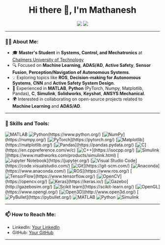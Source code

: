 <h1 align="center">Hi there 👋, I'm Mathanesh</h1>

<p align="center">
  <a href="https://github.com/Mathanesh/"><img src="https://img.shields.io/github/followers/Mathanesh?label=Follow&style=social"></a>
  <a href="https://www.linkedin.com/in/mathanesh-vellingiri-ramasamy/"><img src="https://img.shields.io/badge/LinkedIn-Connect-blue?style=flat&logo=linkedin"></a>
</p>

---

### 👨‍💻 About Me:
- 🎓 **Master's Student** in **Systems, Control, and Mechatronics** at [Chalmers University of Technology](https://www.chalmers.se/)
- 🔍 Focused on **Machine Learning**, **ADAS/AD**, **Active Safety**, **Sensor Fusion**, **Perception/Navigation of Autonomous Systems**.
- 💡 Exploring topics like **ROS**, **Decision-making for Autonomous Systems**, **CNN** and **Active Safety System Design**.
- 🔧 Experienced in **MATLAB**, **Python** (PyTorch, Numpy, Matplotlib, Pandas), **C**, **Simulink**, **Solidworks**, **Keyshot**, **ANSYS Mechanical**.
- 🌍 Interested in collaborating on open-source projects related to **Machine Learning** and **ADAS/AD**.

---

### 🚀 Skills and Tools:
<p align="left">
  <img src="https://img.shields.io/badge/MATLAB-0076A8?style=flat&logo=Mathworks&logoColor=white" alt="MATLAB" (https://www.mathworks.com/products/matlab.html)/>
  <img src="https://img.shields.io/badge/Python-3776AB?style=flat&logo=python&logoColor=white" alt="Python" />(https://www.python.org/)
  [<img src="https://img.shields.io/badge/NumPy-013243?style=flat&logo=numpy&logoColor=white" alt="NumPy" />](https://numpy.org/)
  [<img src="https://img.shields.io/badge/PyTorch-EE4C2C?style=flat&logo=pytorch&logoColor=white" alt="PyTorch" />](https://pytorch.org/)
  [<img src="https://img.shields.io/badge/Matplotlib-3776AB?style=flat&logo=python&logoColor=white" alt="Matplotlib" />](https://matplotlib.org/)
  [<img src="https://img.shields.io/badge/Pandas-150458?style=flat&logo=pandas&logoColor=white" alt="Pandas" />](https://pandas.pydata.org/)
  [<img src="https://img.shields.io/badge/C-A8B9CC?style=flat&logo=C&logoColor=white" alt="C" />](https://en.cppreference.com/w/c)
  [<img src="https://img.shields.io/badge/C++-00599C?style=flat&logo=C%2B%2B&logoColor=white" alt="C++" />](https://isocpp.org/)
  [<img src="https://img.shields.io/badge/Simulink-0076A8?style=flat&logo=Mathworks&logoColor=white" alt="Simulink" />](https://www.mathworks.com/products/simulink.html)
  [<img src="https://img.shields.io/badge/Jupyter-F37626?style=flat&logo=Jupyter&logoColor=white" alt="Jupyter Notebook" />](https://jupyter.org/)
  [<img src="https://img.shields.io/badge/Visual_Studio_Code-0078D4?style=flat&logo=visual%20studio%20code&logoColor=white" alt="Visual Studio Code" />](https://code.visualstudio.com/)
  [<img src="https://img.shields.io/badge/Git-F05032?style=flat&logo=git&logoColor=white" alt="Git" />](https://git-scm.com/)
  [<img src="https://img.shields.io/badge/Anaconda-44A833?style=flat&logo=anaconda&logoColor=white" alt="Anaconda" />](https://www.anaconda.com/)
  [<img src="https://img.shields.io/badge/ROS-22314E?style=flat&logo=ros&logoColor=white" alt="ROS" />](https://www.ros.org/)
  [<img src="https://img.shields.io/badge/TensorFlow-FF6F00?style=flat&logo=tensorflow&logoColor=white" alt="TensorFlow" />](https://www.tensorflow.org/)
  [<img src="https://img.shields.io/badge/OpenCV-5C3EE8?style=flat&logo=opencv&logoColor=white" alt="OpenCV" />](https://opencv.org/)
  [<img src="https://img.shields.io/badge/Keras-D00000?style=flat&logo=keras&logoColor=white" alt="Keras" />](https://keras.io/)
  [<img src="https://img.shields.io/badge/Gazebo-FFC107?style=flat&logo=gazebo&logoColor=black" alt="Gazebo" />](http://gazebosim.org/)
  [<img src="https://img.shields.io/badge/Scikit_learn-F7931E?style=flat&logo=scikit-learn&logoColor=white" alt="Scikit learn" />](https://scikit-learn.org/)
  [<img src="https://img.shields.io/badge/OpenGL-5586A4?style=flat&logo=opengl&logoColor=white" alt="OpenGL" />](https://www.opengl.org/)
  [<img src="https://img.shields.io/badge/Open3D-0077B6?style=flat&logoColor=white" alt="Open3D" />](http://www.open3d.org/)
  [<img src="https://img.shields.io/badge/PyBullet-4B8BBE?style=flat&logo=python&logoColor=white" alt="PyBullet" />](https://pybullet.org/)

  <img src="https://img.shields.io/badge/MATLAB-0076A8?style=flat&logo=matlab&logoColor=white" alt="MATLAB" />
  <img src="https://img.shields.io/badge/Python-3776AB?style=flat&logo=python&logoColor=white" alt="Python" />
<!--   <img src="https://img.shields.io/badge/ROS-22314E?style=flat&logo=ros&logoColor=white" alt="ROS" /> -->
  <img src="https://img.shields.io/badge/Simulink-00395D?style=flat&logo=simulink&logoColor=white" alt="Simulink" />
<!--   <img src="https://img.shields.io/badge/TensorFlow-FF6F00?style=flat&logo=tensorflow&logoColor=white" alt="TensorFlow" /> -->
<!--   <img src="https://img.shields.io/badge/GitHub-181717?style=flat&logo=github&logoColor=white" alt="GitHub" /> -->
</p>

---

<!-- 
### 📈 GitHub Stats:
<p align="center">
  <img src="https://github-readme-stats.vercel.app/api?username=Mathanesh&show_icons=true&theme=radical" alt="GitHub Stats" />
  <img src="https://github-readme-stats.vercel.app/api/top-langs/?username=Mathanesh&layout=compact&theme=radical" alt="All Languages" />
</p>

---
-->

### 📫 How to Reach Me:
- LinkedIn: [Your LinkedIn](https://www.linkedin.com/in/mathanesh-vellingiri-ramasamy/)
- GitHub: [Your GitHub](https://github.com/Mathanesh)

---
<!--
### 🌱 Current Projects:
- 📊 Working on a project: **Training a Deep NN for Object Detection and Classification** for **Autonomous Vehicles**.
- 🔭 Working on a project: **Driver behavior and active safety systems (FCW and AEB) in critical
rear-end situations**.
-->
